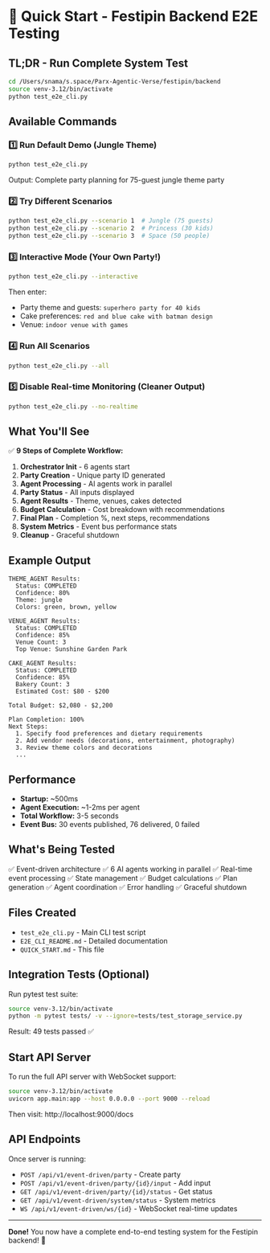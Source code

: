 # 🎉 Quick Start - Festipin Backend E2E Testing

## TL;DR - Run Complete System Test

```bash
cd /Users/snama/s.space/Parx-Agentic-Verse/festipin/backend
source venv-3.12/bin/activate
python test_e2e_cli.py
```

## Available Commands

### 1️⃣ Run Default Demo (Jungle Theme)
```bash
python test_e2e_cli.py
```
Output: Complete party planning for 75-guest jungle theme party

### 2️⃣ Try Different Scenarios
```bash
python test_e2e_cli.py --scenario 1  # Jungle (75 guests)
python test_e2e_cli.py --scenario 2  # Princess (30 kids)
python test_e2e_cli.py --scenario 3  # Space (50 people)
```

### 3️⃣ Interactive Mode (Your Own Party!)
```bash
python test_e2e_cli.py --interactive
```
Then enter:
- Party theme and guests: `superhero party for 40 kids`
- Cake preferences: `red and blue cake with batman design`
- Venue: `indoor venue with games`

### 4️⃣ Run All Scenarios
```bash
python test_e2e_cli.py --all
```

### 5️⃣ Disable Real-time Monitoring (Cleaner Output)
```bash
python test_e2e_cli.py --no-realtime
```

## What You'll See

✅ **9 Steps of Complete Workflow:**

1. **Orchestrator Init** - 6 agents start
2. **Party Creation** - Unique party ID generated
3. **Agent Processing** - AI agents work in parallel
4. **Party Status** - All inputs displayed
5. **Agent Results** - Theme, venues, cakes detected
6. **Budget Calculation** - Cost breakdown with recommendations
7. **Final Plan** - Completion %, next steps, recommendations
8. **System Metrics** - Event bus performance stats
9. **Cleanup** - Graceful shutdown

## Example Output

```
THEME_AGENT Results:
  Status: COMPLETED
  Confidence: 80%
  Theme: jungle
  Colors: green, brown, yellow

VENUE_AGENT Results:
  Status: COMPLETED
  Confidence: 85%
  Venue Count: 3
  Top Venue: Sunshine Garden Park

CAKE_AGENT Results:
  Status: COMPLETED
  Confidence: 85%
  Bakery Count: 3
  Estimated Cost: $80 - $200

Total Budget: $2,080 - $2,200

Plan Completion: 100%
Next Steps:
  1. Specify food preferences and dietary requirements
  2. Add vendor needs (decorations, entertainment, photography)
  3. Review theme colors and decorations
  ...
```

## Performance

- **Startup:** ~500ms
- **Agent Execution:** ~1-2ms per agent
- **Total Workflow:** 3-5 seconds
- **Event Bus:** 30 events published, 76 delivered, 0 failed

## What's Being Tested

✅ Event-driven architecture
✅ 6 AI agents working in parallel
✅ Real-time event processing
✅ State management
✅ Budget calculations
✅ Plan generation
✅ Agent coordination
✅ Error handling
✅ Graceful shutdown

## Files Created

- `test_e2e_cli.py` - Main CLI test script
- `E2E_CLI_README.md` - Detailed documentation
- `QUICK_START.md` - This file

## Integration Tests (Optional)

Run pytest test suite:
```bash
source venv-3.12/bin/activate
python -m pytest tests/ -v --ignore=tests/test_storage_service.py
```

Result: 49 tests passed ✅

## Start API Server

To run the full API server with WebSocket support:
```bash
source venv-3.12/bin/activate
uvicorn app.main:app --host 0.0.0.0 --port 9000 --reload
```

Then visit: http://localhost:9000/docs

## API Endpoints

Once server is running:
- `POST /api/v1/event-driven/party` - Create party
- `POST /api/v1/event-driven/party/{id}/input` - Add input
- `GET /api/v1/event-driven/party/{id}/status` - Get status
- `GET /api/v1/event-driven/system/status` - System metrics
- `WS /api/v1/event-driven/ws/{id}` - WebSocket real-time updates

---

**Done!** You now have a complete end-to-end testing system for the Festipin backend! 🎊
